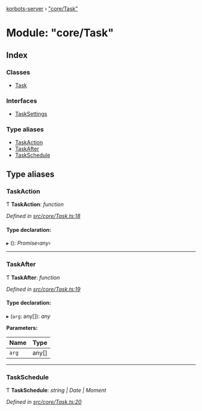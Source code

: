 [korbots-server](../README.md) › ["core/Task"](_core_task_.md)

# Module: "core/Task"

## Index

### Classes

* [Task](../classes/_core_task_.task.md)

### Interfaces

* [TaskSettings](../interfaces/_core_task_.tasksettings.md)

### Type aliases

* [TaskAction](_core_task_.md#taskaction)
* [TaskAfter](_core_task_.md#taskafter)
* [TaskSchedule](_core_task_.md#taskschedule)

## Type aliases

###  TaskAction

Ƭ **TaskAction**: *function*

*Defined in [src/core/Task.ts:18](https://github.com/Xisabla/Korbots/blob/4d283b9/server/src/core/Task.ts#L18)*

#### Type declaration:

▸ (): *Promise‹any›*

___

###  TaskAfter

Ƭ **TaskAfter**: *function*

*Defined in [src/core/Task.ts:19](https://github.com/Xisabla/Korbots/blob/4d283b9/server/src/core/Task.ts#L19)*

#### Type declaration:

▸ (`arg`: any[]): *any*

**Parameters:**

Name | Type |
------ | ------ |
`arg` | any[] |

___

###  TaskSchedule

Ƭ **TaskSchedule**: *string | Date | Moment*

*Defined in [src/core/Task.ts:20](https://github.com/Xisabla/Korbots/blob/4d283b9/server/src/core/Task.ts#L20)*
